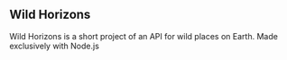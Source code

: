 ## Wild Horizons

Wild Horizons is a short project of an API for wild places on Earth. Made exclusively with Node.js
